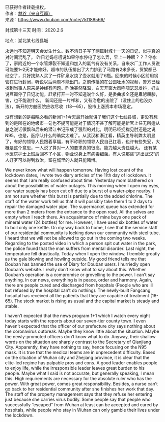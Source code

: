 已获得作者转载授权。  
作者：[林谷（来自豆瓣）](https://www.douban.com/people/115816477/)  
来源：https://www.douban.com/note/751188566/

封城第十三天 时间：2020.2.6   

地点：湖北某七线县城   

永远也不知道明天会发生什么。数不清日子写了两篇封城十一天的日记，似乎真的对时间混乱了。 昨日老妈唠叨说如果停水停电了怎么弄，早上一睁眼？？？停水了，家附近的一个水管爆裂不知道和加入的氯气有没有关系，自来水厂工作人员说可能要1~2天才能修好。超市的队伍排出了大门排到了马路有2米多长，货架都已经空了，只好找熟人买了一件矿泉水烧了壶水就用了6瓶。回来的时候小区前用钢管在进行封闭，听说以后两周不能出门。之前传播的在公园吐水的视频，警方已经找到当事人原来是神经有问题。昨晚突然降温，白天开窗大风呼啸瑟瑟发抖，好友说豆瓣停了日记功能，赶紧打开一时不知道说什么好，是委曲求全还是卑躬屈膝，害，也不能说什么。 新闻还是一片祥和，又有治愈的出院了（没住上的也没办法），新开的方舱医院应收尽收（18—65），股市上涨资本市场稳定。  

没有想到的是每晚必看的新闻1+1今天最开始就讲了我们这个七线县城，更没有想到的是所在的地级市一句也不提可能是对于情况不甚了解可能是新官上任无所适从总之说话很飘和后来的潜江书记形成了强烈的对比，明明已经捉襟见肘还是之说N95。也是，医疗队什么的确实太难了。从武汉和浙江看，精英主导利弊太明显了，有好的领导人民跟着享福，有不称职的领导人民自己扛着，也许有些失妥，大概是这个意思，一人说了算对一人的要求真的很高，能力越大责任越大。 还有某地医院护士上班后回不了小区，物业说身上有病毒细菌。有人说那些“逃出武汉”的人好歹可以得到救治，留在城里的人就只能赌博。  

We never know what will happen tomorrow. Having lost count of the lockdown dates, I wrote two diary articles of the 11th day of lockdown. It seems that I am really confused about time. Yesterday mom blathered on about the possibilities of water outages. This morning when I open my eyes, our water supply has been cut off due to a burst of a water-pipe nearby. I am not sure whether this burst is partially due to the added chlorine. The staff of the water work tell us that it will possibly take them 1 to 2 days to repair the damaged water pipe. The supermarket queue has extended for more than 2 meters from the entrance to the open road. All the selves are empty when I reach there. An acquaintance of mine buys one pack of mineral water (24 bottles) for me. However, I have used six bottles of water to boil only one kettle. On my way back to home, I see that the service staff of our residential community is locking down our community with steel tube. I heard that we will not be allowed to go out in the coming two weeks. Regarding to the posted video in which a person spit out water in the park, the police found that the man suffers from mental disorder. Last night, the temperature fell drastically. Today when I open the window, I tremble greatly as the gale blowing and howling outside. My good friend tells me that Douban has banned the use of Diary for Douban users.  I hurriedly open Douban’s website. I really don’t know what to say about this. Whether Douban’s operation is a compromise or grovelling to the power. I can’t say anything. In our news, everything is in peace, order and harmony. Again, there are people cured and discharged from hospitals (People who are ill but refused by the hospital can’t do nothing). The newly-built Fangcang hospital has received all the patients that they are capable of treatment (18-65).  The stock market is rising as usual and the capital market is steady and stable. 

I haven’t expected that the news program 1+1 which I watch every night today starts with the reports about our seven-tier county town. I even haven’t expected that the officer of our prefecture city says nothing about the coronavirus outbreak. Maybe they know little about the situation. Maybe the newly-promoted officers don’t know what to do. Anyway, their shallow words on the situation are sharply contrast to the Secretary of Qianjiang City. Apparently, they have nothing to say, hence focusing on the N95 mask. It is true that the medical teams are in unprecedent difficulty. Based on the situation of Wuhan city and Zhejiang province, it is clear that the elite-led regime has palpable pros and cons. A good leader enables people to enjoy life, while the irresponsible leader leaves great burden to his people.  Maybe what I said is not accurate, but generally speaking, I mean this. High requirements are necessary for the absolute ruler who has the power. With great power, comes great responsibility. Besides, a nurse can’t go back to her residential community after she finishes her work that day. The staff of the property management says that they refuse her entering just because she carries virus bodily. Some people say that people who successfully “escaped” from Wuhan at least can be accepted and cured by hospitals, while people who stay in Wuhan can only gamble their lives under the lockdown. 

